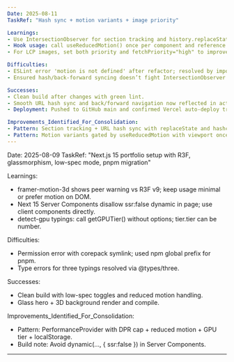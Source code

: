 ```yaml
---
Date: 2025-08-11
TaskRef: "Hash sync + motion variants + image priority"

Learnings:
- Use IntersectionObserver for section tracking and history.replaceState to update the URL hash without adding history entries or forcing scroll jumps.
- Hook usage: call useReducedMotion() once per component and reference its value in motion props; avoid calling hooks inline in props repeatedly.
- For LCP images, set both priority and fetchPriority="high" to improve discovery; keep sizes accurate.

Difficulties:
- ESLint error 'motion is not defined' after refactor; resolved by importing motion/useReducedMotion.
- Ensured hash/back-forward syncing doesn’t fight IntersectionObserver by only replacing state when active changes.

Successes:
- Clean build after changes with green lint.
- Smooth URL hash sync and back/forward navigation now reflected in active nav state.
- Deployment: Pushed to GitHub main and confirmed Vercel auto-deploy trigger.

Improvements_Identified_For_Consolidation:
- Pattern: Section tracking + URL hash sync with replaceState and hashchange listener.
- Pattern: Motion variants gated by useReducedMotion with viewport once and small translate values.
---
```

Date: 2025-08-09
TaskRef: "Next.js 15 portfolio setup with R3F, glassmorphism, low-spec mode, pnpm migration"

Learnings:
- framer-motion-3d shows peer warning vs R3F v9; keep usage minimal or prefer motion on DOM.
- Next 15 Server Components disallow ssr:false dynamic in page; use client components directly.
- detect-gpu typings: call getGPUTier() without options; tier.tier can be number.

Difficulties:
- Permission error with corepack symlink; used npm global prefix for pnpm.
- Type errors for three typings resolved via @types/three.

Successes:
- Clean build with low-spec toggles and reduced motion handling.
- Glass hero + 3D background render and compile.

Improvements_Identified_For_Consolidation:
- Pattern: PerformanceProvider with DPR cap + reduced motion + GPU tier + localStorage.
- Build note: Avoid dynamic(..., { ssr:false }) in Server Components.
---
